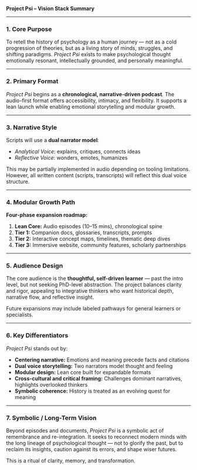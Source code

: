 **Project Psi – Vision Stack Summary**

---

### 1. Core Purpose

To retell the history of psychology as a human journey — not as a cold progression of theories, but as a living story of minds, struggles, and shifting paradigms. *Project Psi* exists to make psychological thought emotionally resonant, intellectually grounded, and personally meaningful.

---

### 2. Primary Format

*Project Psi* begins as a **chronological, narrative-driven podcast**. The audio-first format offers accessibility, intimacy, and flexibility. It supports a lean launch while enabling emotional storytelling and modular growth.

---

### 3. Narrative Style

Scripts will use a **dual narrator model**:

* *Analytical Voice*: explains, critiques, connects ideas
* *Reflective Voice*: wonders, emotes, humanizes

This may be partially implemented in audio depending on tooling limitations. However, all written content (scripts, transcripts) will reflect this dual voice structure.

---

### 4. Modular Growth Path

**Four-phase expansion roadmap:**

1. **Lean Core:** Audio episodes (10–15 mins), chronological spine
2. **Tier 1:** Companion docs, glossaries, transcripts, prompts
3. **Tier 2:** Interactive concept maps, timelines, thematic deep dives
4. **Tier 3:** Immersive website, community features, scholarly partnerships

---

### 5. Audience Design

The core audience is the **thoughtful, self-driven learner** — past the intro level, but not seeking PhD-level abstraction. The project balances clarity and rigor, appealing to integrative thinkers who want historical depth, narrative flow, and reflective insight.

Future expansions may include labeled pathways for general learners or specialists.

---

### 6. Key Differentiators

*Project Psi* stands out by:

* **Centering narrative:** Emotions and meaning precede facts and citations
* **Dual voice storytelling:** Two narrators model thought and feeling
* **Modular design:** Lean core built for expandable formats
* **Cross-cultural and critical framing:** Challenges dominant narratives, highlights overlooked thinkers
* **Symbolic coherence:** History is treated as an evolving quest for meaning

---

### 7. Symbolic / Long-Term Vision

Beyond episodes and documents, *Project Psi* is a symbolic act of remembrance and re-integration. It seeks to reconnect modern minds with the long lineage of psychological thought — not to glorify the past, but to reclaim its insights, caution against its errors, and shape wiser futures.

This is a ritual of clarity, memory, and transformation.
